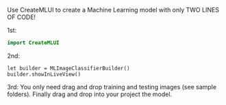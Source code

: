 Use CreateMLUI to create a Machine Learning model with only TWO LINES OF CODE!

1st:
```swift
import CreateMLUI
```

2nd:
```
let builder = MLImageClassifierBuilder()
builder.showInLiveView()
```

3rd: You only need drag and drop training and testing images (see sample folders). Finally drag and drop into your project the model.
